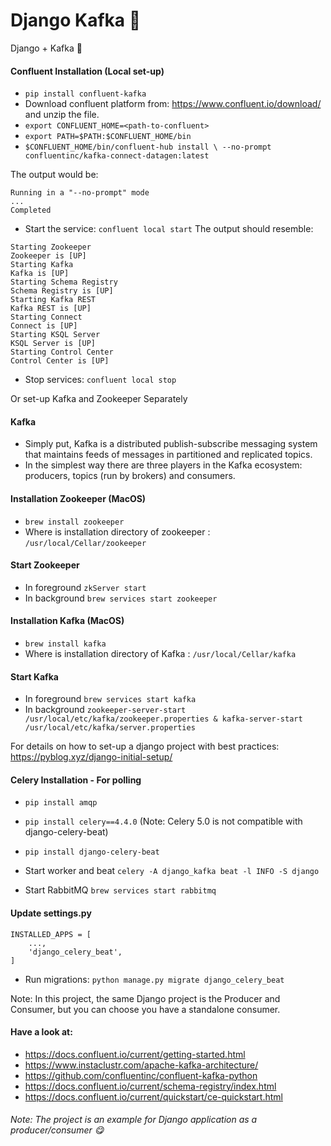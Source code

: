 # Django Kafka 🚁
Django + Kafka 🚀

#### Confluent Installation (Local set-up)
- `pip install confluent-kafka`
- Download confluent platform from: https://www.confluent.io/download/ and unzip the file.
- `export CONFLUENT_HOME=<path-to-confluent>`
- `export PATH=$PATH:$CONFLUENT_HOME/bin`
- `$CONFLUENT_HOME/bin/confluent-hub install \ --no-prompt confluentinc/kafka-connect-datagen:latest`

The output would be:
```
Running in a "--no-prompt" mode
...
Completed
```

- Start the service: `confluent local start`
The output should resemble:
```
Starting Zookeeper
Zookeeper is [UP]
Starting Kafka
Kafka is [UP]
Starting Schema Registry
Schema Registry is [UP]
Starting Kafka REST
Kafka REST is [UP]
Starting Connect
Connect is [UP]
Starting KSQL Server
KSQL Server is [UP]
Starting Control Center
Control Center is [UP]
```
- Stop services: `confluent local stop`

Or set-up Kafka and Zookeeper Separately
#### Kafka
- Simply put, Kafka is a distributed publish-subscribe messaging system that maintains feeds of messages in partitioned and replicated topics. 
- In the simplest way there are three players in the Kafka ecosystem: producers, topics (run by brokers) and consumers.

#### Installation Zookeeper (MacOS)
- `brew install zookeeper`
- Where is installation directory of zookeeper : `/usr/local/Cellar/zookeeper`

#### Start Zookeeper
- In foreground `zkServer start`
- In background `brew services start zookeeper`

#### Installation Kafka (MacOS)
- `brew install kafka`
- Where is installation directory of Kafka : `/usr/local/Cellar/kafka`

#### Start Kafka
- In foreground `brew services start kafka`
- In background `zookeeper-server-start /usr/local/etc/kafka/zookeeper.properties & kafka-server-start /usr/local/etc/kafka/server.properties`

For details on how to set-up a django project with best practices: https://pyblog.xyz/django-initial-setup/

#### Celery Installation - For polling
- `pip install amqp`
- `pip install celery==4.4.0` (Note: Celery 5.0 is not compatible with django-celery-beat)
- `pip install django-celery-beat`

- Start worker and beat `celery -A django_kafka beat -l INFO -S django`
- Start RabbitMQ `brew services start rabbitmq`

#### Update settings.py
```
INSTALLED_APPS = [
    ...,
    'django_celery_beat',
]
```
- Run migrations: `python manage.py migrate django_celery_beat` 

Note: In this project, the same Django project is the Producer and Consumer, but you can choose you have a standalone consumer.

#### Have a look at:
- https://docs.confluent.io/current/getting-started.html 
- https://www.instaclustr.com/apache-kafka-architecture/
- https://github.com/confluentinc/confluent-kafka-python
- https://docs.confluent.io/current/schema-registry/index.html
- https://docs.confluent.io/current/quickstart/ce-quickstart.html

###### Note: The project is an example for  Django application as a producer/consumer 😋 
